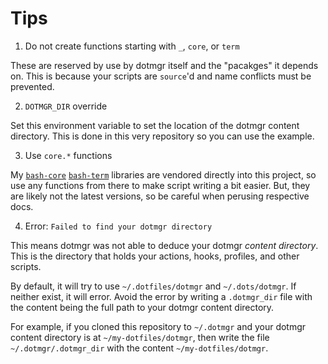 # Tips

1. Do not create functions starting with `_`, `core`, or `term`

These are reserved by use by dotmgr itself and the "pacakges" it depends on. This is because your scripts are `source`'d and name conflicts must be prevented.

2. `DOTMGR_DIR` override

Set this environment variable to set the location of the dotmgr content directory. This is done in this very repository so you can use the example.

3. Use `core.*` functions

My [`bash-core`](https://github.com/hyperupcall/bash-core) [`bash-term`](https://github.com/hyperupcall/bash-term) libraries are vendored directly into this project, so use any functions from there to make script writing a bit easier. But, they are likely not the latest versions, so be careful when perusing respective docs.

4. Error: `Failed to find your dotmgr directory`

This means dotmgr was not able to deduce your dotmgr _content directory_. This is the directory that holds your actions, hooks, profiles, and other scripts.

By default, it will try to use `~/.dotfiles/dotmgr` and `~/.dots/dotmgr`. If neither exist, it will error. Avoid the error by writing a `.dotmgr_dir` file with the content being the full path to your dotmgr content directory.

For example, if you cloned this repository to `~/.dotmgr` and your dotmgr content directory is at `~/my-dotfiles/dotmgr`, then write the file `~/.dotmgr/.dotmgr_dir` with the content `~/my-dotfiles/dotmgr`.
